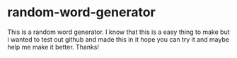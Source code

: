 # random-word-generator
This is a random word generator. I know that this is a easy thing to make but i wanted to test out github and made this in it hope you can try it and maybe help me make it better. Thanks!
